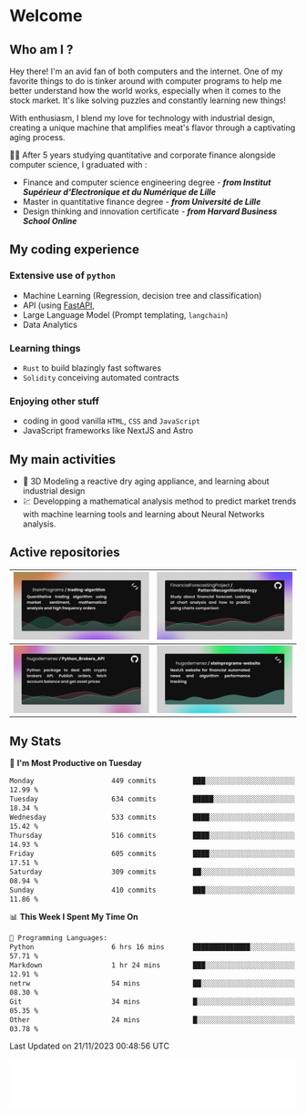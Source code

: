 # Welcome 

## Who am I ?

Hey there! 
I'm an avid fan of both computers and the internet. 
One of my favorite things to do is tinker around with computer programs to help me better understand how the world works, especially when it comes to the stock market.
It's like solving puzzles and constantly learning new things!

With enthusiasm, I blend my love for technology with industrial design, creating a unique machine that amplifies meat's flavor through a captivating aging process.

:man_student: After 5 years studying quantitative and corporate finance alongside computer science, I graduated with :
* Finance and computer science engineering degree - ***from Institut Supérieur d'Electronique et du Numérique de Lille***
* Master in quantitative finance degree - ***from Université de Lille***
* Design thinking and innovation certificate - ***from Harvard Business School Online***

## My coding experience

### Extensive use of `python` 

* Machine Learning (Regression, decision tree and classification)
* API (using [FastAPI](https://fastapi.tiangolo.com),
* Large Language Model (Prompt templating, `langchain`)
* Data Analytics

### Learning things

* `Rust` to build blazingly fast softwares
* `Solidity` conceiving automated contracts

### Enjoying other stuff

* coding in good vanilla `HTML`, `CSS` and `JavaScript` 
* JavaScript frameworks like NextJS and Astro

## My main activities

* :rocket: 3D Modeling a reactive dry aging appliance, and learning about industrial design
* :chart: Developping a mathematical analysis method to predict market trends with machine learning tools and learning about Neural Networks analysis.

## Active repositories

|[![Python Trading Algorithm](assets/base_python_architecture.png)](https://github.com/SteinPrograms/base-python-architecture)|[![Quantitative Prediction](assets/pattern_recognition_strategy.png)](https://github.com/FinancialForecastingProject/PatternRecognitionStrategy.git)|
| ------------- | ------------- |
|[![Broker SDK](assets/python_brokers_api.png)](https://github.com/hugodemenez/Python_Brokers_API)|[![NextJS Website](assets/steinprograms-website.png)](https://github.com/hugodemenez/steinprograms-website)|

## My Stats

<!--START_SECTION:waka-->
📅 **I'm Most Productive on Tuesday** 

```text
Monday                   449 commits         ███░░░░░░░░░░░░░░░░░░░░░░   12.99 % 
Tuesday                  634 commits         █████░░░░░░░░░░░░░░░░░░░░   18.34 % 
Wednesday                533 commits         ████░░░░░░░░░░░░░░░░░░░░░   15.42 % 
Thursday                 516 commits         ████░░░░░░░░░░░░░░░░░░░░░   14.93 % 
Friday                   605 commits         ████░░░░░░░░░░░░░░░░░░░░░   17.51 % 
Saturday                 309 commits         ██░░░░░░░░░░░░░░░░░░░░░░░   08.94 % 
Sunday                   410 commits         ███░░░░░░░░░░░░░░░░░░░░░░   11.86 % 
```


📊 **This Week I Spent My Time On** 

```text
💬 Programming Languages: 
Python                   6 hrs 16 mins       ██████████████░░░░░░░░░░░   57.71 % 
Markdown                 1 hr 24 mins        ███░░░░░░░░░░░░░░░░░░░░░░   12.91 % 
netrw                    54 mins             ██░░░░░░░░░░░░░░░░░░░░░░░   08.30 % 
Git                      34 mins             █░░░░░░░░░░░░░░░░░░░░░░░░   05.35 % 
Other                    24 mins             █░░░░░░░░░░░░░░░░░░░░░░░░   03.78 % 
```


 Last Updated on 21/11/2023 00:48:56 UTC
<!--END_SECTION:waka-->

![Coding metrics](metrics.plugin.wakatime.svg)
